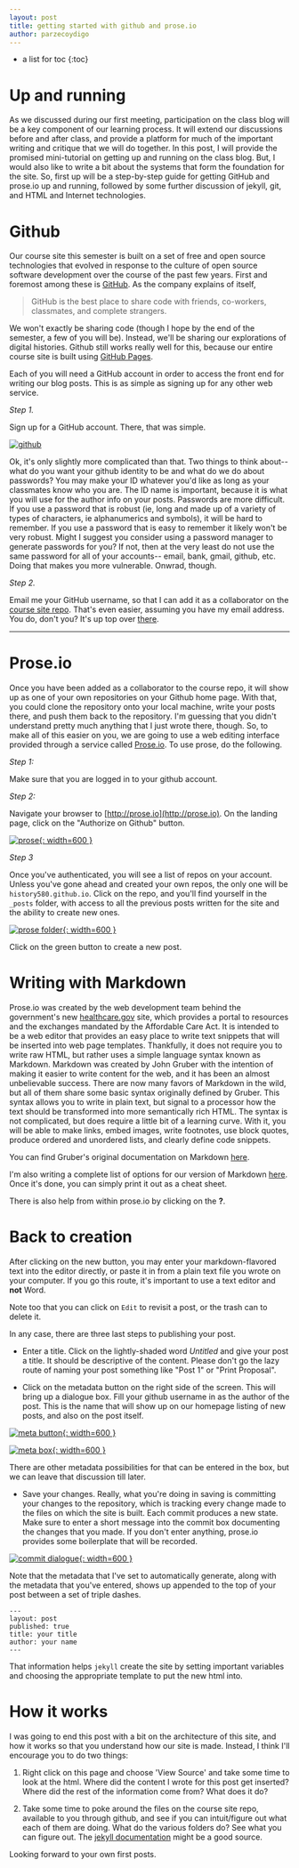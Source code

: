 ```yaml
---
layout: post
title: getting started with github and prose.io
author: parzecoydigo
---
```


* a list for toc
{:toc}

# Up and running

As we discussed during our first meeting, participation on the class blog will be a key component of our learning process.  It will extend our discussions before and after class, and provide a platform for much of the important writing and critique that we will do together. In this post, I will provide the promised mini-tutorial on getting up and running on the class blog.  But, I would also like to write a bit about the systems that form the foundation for the site.  So, first up will be a step-by-step guide for getting GitHub and prose.io up and running, followed by some further discussion of jekyll, git, and HTML and Internet technologies. 

# Github

Our course site this semester is built on a set of free and open source technologies that evolved in response to the culture of open source software development over the course of the past few years. First and foremost among these is [GitHub](http://github.com).  As the company explains of itself, 

> GitHub is the best place to share code with friends, co-workers, classmates, and complete strangers.

We won't exactly be sharing code (though I hope by the end of the semester, a few of you will be). Instead, we'll be sharing our explorations of digital histories. Github still works really well for this, because our entire course site is built using [GitHub Pages](http://pages.github.com).  

Each of you will need a GitHub account in order to access the front end for writing our blog posts. This is as simple as signing up for any other web service. 

*Step 1.*

Sign up for a GitHub account. There, that was simple.

[![github](/images/githubsignup.png)](/images/githubsignup.png)

Ok, it's only slightly more complicated than that. Two things to think about-- what do you want your github identity to be and what do we do about passwords? You may make your ID whatever you'd like as long as your classmates know who you are. The ID name is important, because it is what you will use for the author info on your posts. Passwords are more difficult. If you use a password that is robust (ie, long and made up of a variety of types of characters, ie alphanumerics and symbols), it will be hard to remember. If you use a password that is easy to remember it likely won't be very robust. Might I suggest you consider using a password manager to generate passwords for you? If not, then at the very least do not use the same password for all of your accounts-- email, bank, gmail, github, etc. Doing that makes you more vulnerable. Onwrad, though.  

*Step 2.*

Email me your GitHub username, so that I can add it as a collaborator on the [course site repo](http://github.com/history580). That's even easier, assuming you have my email address. You do, don't you? It's up top over [there](http://dh.chadblack.net/info/syllabus/).  

---

# Prose.io

Once you have been added as a collaborator to the course repo, it will show up as one of your own repositories on your Github home page. With that, you could clone the repository onto your local machine, write your posts there, and push them back to the repository. I'm guessing that you didn't understand pretty much anything that I just wrote there, though. So, to make all of this easier on you, we are going to use a web editing interface provided through a service called [Prose.io](http://prose.io). To use prose, do the following.  

*Step 1:*

Make sure that you are logged in to your github account. 

*Step 2:*

Navigate your browser to [http://prose.io](http://prose.io). On the landing page, click on the "Authorize on Github" button.

[![prose](/images/prose.png){: width=600 }](/images/prose.png)

*Step 3*

Once you've authenticated, you will see a list of repos on your account. Unless you've gone ahead and created your own repos, the only one will be `history580.github.io`. Click on the repo, and you'll find yourself in the `_posts` folder, with access to all the previous posts written for the site and the ability to create new ones. 

[![prose folder](/images/prosefolder.png){: width=600 }](/images/prosefolder.png)

Click on the green button to create a new post.  


# Writing with Markdown

Prose.io was created by the web development team behind the government's new [healthcare.gov](http://healthcare.gov) site, which provides a portal to resources and the exchanges mandated by the Affordable Care Act. It is intended to be a web editor that provides an easy place to write text snippets that will be inserted into web page templates. Thankfully, it does not require you to write raw HTML, but rather uses a simple language syntax known as Markdown. Markdown was created by John Gruber with the intention of making it easier to write content for the web, and it has been an almost unbelievable success. There are now many favors of Markdown in the wild, but all of them share some basic syntax originally defined by Gruber. This syntax allows you to write in plain text, but signal to a processor how the text should be transformed into more semantically rich HTML. The syntax is not complicated, but does require a little bit of a learning curve. With it, you will be able to make links, embed images, write footnotes, use block quotes, produce ordered and unordered lists, and clearly define code snippets. 

You can find Gruber's original documentation on Markdown [here](http://daringfireball.net/projects/markdown/).  

I'm also writing a complete list of options for our version of Markdown [here](/info/markdown). Once it's done, you can simply print it out as a cheat sheet. 

There is also help from within prose.io by clicking on the **?**.  


# Back to creation

After clicking on the new button, you may enter your markdown-flavored text into the editor directly, or paste it in from a plain text file you wrote on your computer. If you go this route, it's important to use a text editor and **not** Word. 

Note too that you can click on `Edit` to revisit a post, or the trash can to delete it.

In any case, there are three last steps to publishing your post.  

*  Enter a title. Click on the lightly-shaded word *Untitled* and give your post a title. It should be descriptive of the content. Please don't go the lazy route of naming your post something like "Post 1" or "Print Proposal".  

*  Click on the metadata button on the right side of the screen. This will bring up a dialogue box. Fill your github username in as the author of the post. This is the name that will show up on our homepage listing of new posts, and also on the post itself.  


[![meta button](/images/meta.png){: width=600 }](/images/meta.png)

[![meta box](/images/metabox.png){: width=600 }](/images/metabox.png)

There are other metadata possibilities for that can be entered in the box, but we can leave that discussion till later.  

*  Save your changes. Really, what you're doing in saving is committing your changes to the repository, which is tracking every change made to the files on which the site is built. Each commit produces a new state. Make sure to enter a short message into the commit box documenting the changes that you made. If you don't enter anything, prose.io provides some boilerplate that will be recorded.  

[![commit dialogue](/images/commit.png){: width=600 }](/images/commit.png)

Note that the metadata that I've set to automatically generate, along with the metadata that you've entered, shows up appended to the top of your post between a set of triple dashes.

    ---
    layout: post
    published: true
    title: your title
    author: your name
    ---

That information helps `jekyll` create the site by setting important variables and choosing the appropriate template to put the new html into.  

# How it works  

I was going to end this post with a bit on the architecture of this site, and how it works so that you understand how our site is made. Instead, I think I'll encourage you to do two things: 

1. Right click on this page and choose 'View Source' and take some time to look at the html. Where did the content I wrote for this post get inserted? Where did the rest of the information come from? What does it do?  

2. Take some time to poke around the files on the course site repo, available to you through github, and see if you can intuit/figure out what each of them are doing. What do the various folders do? See what you can figure out. The [jekyll documentation](http://jekyllrb.com) might be a good source.  

Looking forward to your own first posts.  
